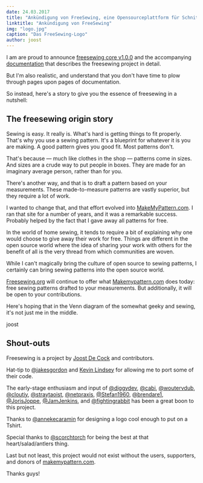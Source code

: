 ```yaml
---
date: 24.03.2017
title: "Ankündigung von FreeSewing, eine Opensourceplattform für Schnittmuster auf Mass"
linktitle: "Ankündigung von FreeSewing"
img: "logo.jpg"
caption: "Das FreeSewing-Logo"
author: joost
---
```


I am are proud to announce [freesewing core v1.0.0](https://github.com/freesewing/core) and the accompanying [documentation](/docs) that describes the freesewing project in detail.

But I'm also realistic, and understand that you don't have time to plow through pages upon pages of documentation.

So instead, here's a story to give you the essence of freesewing in a nutshell:

## The freesewing origin story
Sewing is easy. It really is. What's hard is getting things to fit properly. That's why you use a sewing pattern. It's a blueprint for whatever it is you are making. A good pattern gives you good fit. Most patterns don't.

That's because &mdash; much like clothes in the shop &mdash; patterns come in sizes. And sizes are a crude way to put people in boxes. They are made for an imaginary average person, rather than for you.

There's another way, and that is to draft a pattern based on your measurements. These made-to-measure patterns are vastly superior, but they require a lot of work.

I wanted to change that, and that effort evolved into [MakeMyPattern.com](https://makemypattern.com/). I ran that site for a number of years, and it was a remarkable success. Probably helped by the fact that I gave away all patterns for free.

In the world of home sewing, it tends to require a bit of explaining why one would choose to give away their work for free. Things are different in the open source world where the idea of sharing your work with others for the benefit of all is the very thread from which communities are woven.

While I can't magically bring the culture of open source to sewing patterns, I certainly can bring sewing patterns into the open source world.

[Freesewing.org](https://freesewing.org/) will continue to offer what [Makemypattern.com](https://makemypattern.com/) does today: free sewing patterns drafted to your measurements. But additionally, it will be open to your contributions.

Here's hoping that in the Venn diagram of the somewhat geeky and sewing, it's not just me in the middle.

joost

## Shout-outs
Freesewing is a project by [Joost De Cock](https://github.com/joostdecock) and contributors.

Hat-tip to [@jakesgordon](https://github.com/jakesgordon) and [Kevin Lindsey](http://www.kevlindev.com) for allowing me to port some of their code.

The early-stage enthusiasm and input of [@diggydev](https://github.com/diggydev), [@cabi](https://github.com/cabi), [@woutervdub](https://github.com/woutervdub), [@cloutiy](https://github.com/cloutiy), [@straytaoist](https://github.com/straytaoist), [@netpraxis](https://github.com/netpraxis), [@Stefan1960](https://github.com/Stefan1960), [@brendare1](https://github.com/brendare1), [@JorisJoppe](https://github.com/JorisJoppe), [@JamJenkins](https://github.com/JamJenkins), and [@fightingrabbit](https://github.com/fightingrabbit) has been a great boon to this project.

Thanks to [@annekecaramin](https://twitter.com/annekecaramin) for designing a logo cool enough to put on a Tshirt.

Special thanks to [@scorchtorch](https://twitter.com/scorchtorch) for being the best at that heart/salad/antlers thing.

Last but not least, this project would not exist without the users, supporters, and donors of [makemypattern.com](https://makemypattern.com/).

Thanks guys!
